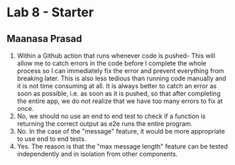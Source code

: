 # Lab 8 - Starter
## Maanasa Prasad

1. Within a Github action that runs whenever code is pushed- This will allow me to catch errors in the code before I complete the whole process so I can immediately fix the error and prevent everything from breaking later. This is also less tedious than running code manually and it is not time consuming at all. It is always better to catch an error as soon as possible, i.e. as soon as it is pushed, so that after completing the entire app, we do not realize that we have too many errors to fix at once.
2. No, we should no use an end to end test to check if a function is returning the correct output as e2e runs the entire program. 
3. No. In the case of the "message" feature, it would be more appropriate to use end to end tests. 
4. Yes. The reason is that the "max message length" feature can be tested independently and in isolation from other components. 